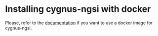 # Installing cygnus-ngsi with docker

Please, refer to the [documentation](../../../../doc/cygnus-ngsi/installation_and_administration_guide/install_with_docker.md) if you want to use a docker image for cygnus-ngsi.
